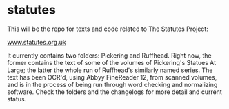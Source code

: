 # statutes
This will be the repo for texts and code related to The Statutes Project:

www.statutes.org.uk

It currently contains two folders: Pickering and Ruffhead. Right now, the former contains the text of some of the volumes of Pickering's Statues At Large; the latter the whole run of Ruffhead's similarly named series. The text has been OCR'd, using Abbyy FineReader 12,  from scanned volumes, and is in the process of being run through word checking and normalizing software. Check the folders and the changelogs for more detail and current status.

